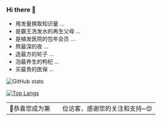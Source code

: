 ### Hi there 👋

<!--
**xiaojiangxl/xiaojiangxl** is a ✨ _special_ ✨ repository because its `README.md` (this file) appears on your GitHub profile.
-->


- 用发量换取知识量 ...
- 是霸王洗发水的再生父母 ...
- 是植发医院的包年会员 ...
- 熬最深的夜 ...
- 造最方的轮子 ...
- 泡最养生的枸杞 ...
- 买最贵的医保 ...


![GitHub stats](https://github-immortality.vercel.app/api?username=xiaojiangxl)


[![Top Langs](https://github-readme-stats.vercel.app/api/top-langs/?username=xiaojiangxl&layout=compact)](https://github.com/anuraghazra/github-readme-stats "View Top Languages")

<table>
  <tr>
    <td>🥰恭喜您成为第</td>
    <td><img src="https://profile-counter.glitch.me/xiaojiangxl/count.svg" alt="" /></td>
    <td>位访客，感谢您的关注和支持~😍</td>
  </tr>
</table>

